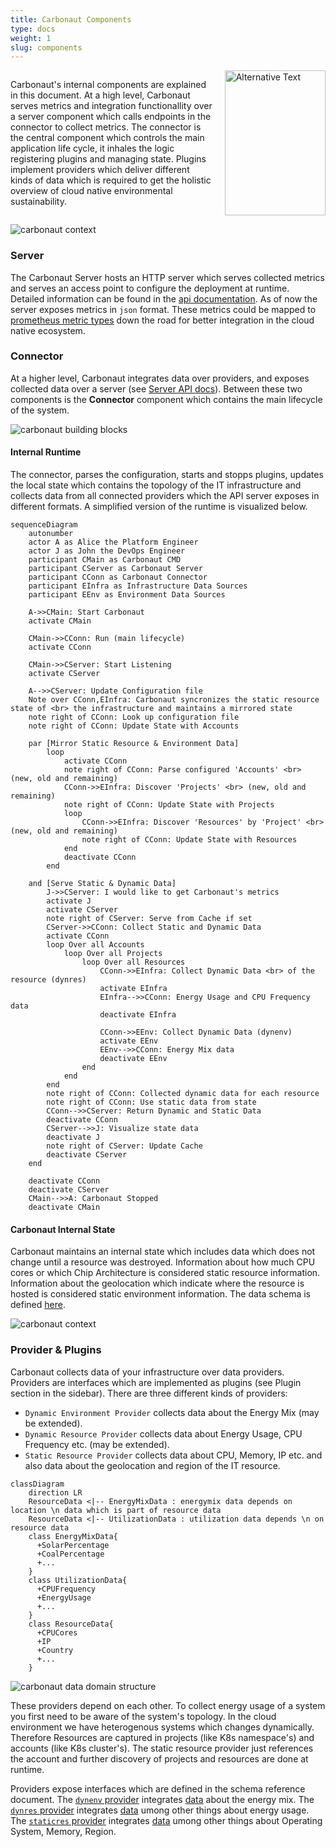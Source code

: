 ```yaml
---
title: Carbonaut Components
type: docs
weight: 1
slug: components
---
```


<div style="display: flex; justify-content: space-between;">
  <div style="flex: 2;">
    <p>
      Carbonaut's internal components are explained in this document. At a high level, Carbonaut serves metrics and integration functionallity over a server component which calls endpoints in the connector to collect metrics. The connector is the central component which controls the main application life cycle, it inhales the logic registering plugins and managing state. Plugins implement providers which deliver different kinds of data which is required to get the holistic overview of cloud native environmental sustainability.
    </p>
  </div>
  <div style="flex: 1; padding-left: 20px;">
    <img src="/logo.png" alt="Alternative Text" style="width: 100%;">
  </div>
</div>

![carbonaut context](/concepts/context.drawio.png)

<!-- The next sections will focus on each building block as well as the data schema. -->

### Server

The Carbonaut Server hosts an HTTP server which serves collected metrics and serves an access point to configure the deployment at runtime. Detailed information can be found in the [api documentation](/docs/reference/server-api/). As of now the server exposes metrics in `json` format. These metrics could be mapped to [prometheus metric types](https://prometheus.io/docs/concepts/metric_types/) down the road for better integration in the cloud native ecosystem.

### Connector

At a higher level, Carbonaut integrates data over providers, and exposes collected data over a server (see [Server API docs](/docs/reference/server-api/)). Between these two components is the **Connector** component which contains the main lifecycle of the system.

![carbonaut building blocks](/concepts/building-blocks.drawio.png)

#### Internal Runtime

The connector, parses the configuration, starts and stopps plugins, updates the local state which contains the topology of the IT infrastructure and collects data from all connected providers which the API server exposes in different formats. A simplified version of the runtime is visualized below.

```mermaid
sequenceDiagram
    autonumber
    actor A as Alice the Platform Engineer
    actor J as John the DevOps Engineer
    participant CMain as Carbonaut CMD
    participant CServer as Carbonaut Server
    participant CConn as Carbonaut Connector
    participant EInfra as Infrastructure Data Sources
    participant EEnv as Environment Data Sources

    A->>CMain: Start Carbonaut
    activate CMain

    CMain->>CConn: Run (main lifecycle)
    activate CConn

    CMain->>CServer: Start Listening
    activate CServer

    A-->>CServer: Update Configuration file
    Note over CConn,EInfra: Carbonaut syncronizes the static resource state of <br> the infrastructure and maintains a mirrored state
    note right of CConn: Look up configuration file
    note right of CConn: Update State with Accounts

    par [Mirror Static Resource & Environment Data]
        loop
            activate CConn
            note right of CConn: Parse configured 'Accounts' <br> (new, old and remaining)
            CConn->>EInfra: Discover 'Projects' <br> (new, old and remaining)
            note right of CConn: Update State with Projects
            loop
                CConn->>EInfra: Discover 'Resources' by 'Project' <br> (new, old and remaining)
                note right of CConn: Update State with Resources
            end
            deactivate CConn
        end

    and [Serve Static & Dynamic Data]
        J->>CServer: I would like to get Carbonaut's metrics
        activate J
        activate CServer
        note right of CServer: Serve from Cache if set
        CServer->>CConn: Collect Static and Dynamic Data
        activate CConn
        loop Over all Accounts
            loop Over all Projects
                loop Over all Resources
                    CConn->>EInfra: Collect Dynamic Data <br> of the resource (dynres)
                    activate EInfra
                    EInfra-->>CConn: Energy Usage and CPU Frequency data
                    deactivate EInfra

                    CConn->>EEnv: Collect Dynamic Data (dynenv)
                    activate EEnv
                    EEnv-->>CConn: Energy Mix data
                    deactivate EEnv
                end
            end
        end
        note right of CConn: Collected dynamic data for each resource
        note right of CConn: Use static data from state
        CConn-->>CServer: Return Dynamic and Static Data
        deactivate CConn
        CServer-->>J: Visualize state data
        deactivate J
        note right of CServer: Update Cache
        deactivate CServer
    end

    deactivate CConn
    deactivate CServer
    CMain-->>A: Carbonaut Stopped
    deactivate CMain
```

#### Carbonaut Internal State

Carbonaut maintains an internal state which includes data which does not change until a resource was destroyed. Information about how much CPU cores or which Chip Architecture is considered static resource information. Information about the geolocation which indicate where the resource is hosted is considered static environment information. The data schema is defined [here](/docs/reference/schema/#type-staticresdata).

![carbonaut context](/concepts/state.drawio.png)

### Provider & Plugins

Carbonaut collects data of your infrastructure over data providers. Providers are interfaces which are implemented as plugins (see Plugin section in the sidebar). There are three different kinds of providers:

- `Dynamic Environment Provider` collects data about the Energy Mix (may be extended).
- `Dynamic Resource Provider` collects data about Energy Usage, CPU Frequency etc. (may be extended).
- `Static Resource Provider` collects data about CPU, Memory, IP etc. and also data about the geolocation and region of the IT resource.


```mermaid
classDiagram
    direction LR
    ResourceData <|-- EnergyMixData : energymix data depends on location \n data which is part of resource data
    ResourceData <|-- UtilizationData : utilization data depends \n on resource data
    class EnergyMixData{
      +SolarPercentage
      +CoalPercentage
      +...
    }
    class UtilizationData{
      +CPUFrequency
      +EnergyUsage
      +...
    }
    class ResourceData{
      +CPUCores
      +IP
      +Country
      +...
    }
```


![carbonaut data domain structure](/concepts/data-domain-structure.drawio.png)

These providers depend on each other. To collect energy usage of a system you first need to be aware of the system's topology. In the cloud environment we have heterogenous systems which changes dynamically. Therefore Resources are captured in projects (like K8s namespace's) and accounts (like K8s cluster's). The static resource provider just references the account and further discovery of projects and resources are done at runtime.

Providers expose interfaces which are defined in the schema reference document. The [`dynenv` provider](/docs/reference/schema/#type-provider) integrates [data](/docs/reference/schema/#type-dynamicenvdata) about the energy mix. The [`dynres` provider](/docs/reference/schema/#type-provider-1) integrates [data](/docs/reference/schema/#type-dynamicresdata) umong other things about energy usage. The [`staticres` provider](/docs/reference/schema/#type-provider-2) integrates [data](/docs/reference/schema/#type-staticresdata) umong other things about Operating System, Memory, Region.
